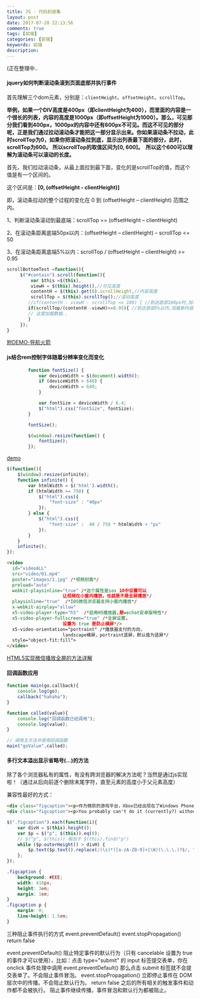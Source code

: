 ```yaml
---
title: JS - 代码封装集
layout: post
date: 2017-07-20 22:13:56
comments: true
tags: [前端]
categories: [前端]
keywords: 前端
description:
---
```


(正在整理中..

<!-- more -->

#### jquery如何判断滚动条滚到页面底部并执行事件


首先理解三个dom元素，分别是：`clientHeight`、`offsetHeight`、`scrollTop`。

**举例，如果一个DIV高度是400px（即clientHeight为400），而里面的内容是一个很长的列表，内容的高度是1000px（即offsetHeight为1000）。那么，可见部分我们看到400px，1000px的内容中还有600px不可见。而这不可见的部分呢，正是我们通过拉动滚动条才能把这一部分显示出来。你如果滚动条不拉动，此时scrollTop为0，如果你把滚动条拉到底，显示出列表最下面的部分，此时，scrollTop为600。**
**所以scrollTop的取值区间为[0, 600]。　所以这个600可以理解为滚动条可以滚动的长度。**

首先，我们拉动滚动条，从最上面拉到最下面，变化的是scrollTop的值，而这个值是有一个区间的。

这个区间是：**[0, (offsetHeight - clientHeight)]**

即，滚动条拉动的整个过程的变化在 0 到 (offsetHeight – clientHeight) 范围之内。

1、判断滚动条滚动到最底端：scrollTop == (offsetHeight – clientHeight)

2、在滚动条距离底端50px以内：(offsetHeight – clientHeight) – scrollTop <= 50

3、在滚动条距离底端5%以内：scrollTop / (offsetHeight – clientHeight) >= 0.95

```js
scrollBottomTest =function(){  
     $("#contain").scroll(function(){  
         var $this =$(this),  
         viewH = $(this).height(),//可见高度  
         contentH = $(this).get(0).scrollHeight,//内容高度  
         scrollTop = $(this).scrollTop();//滚动高度  
        //if(contentH - viewH - scrollTop <= 100) { //到达底部100px时,加载新内容  
        if(scrollTop/(contentH -viewH)>=0.95){ //到达底部5%以内,加载新内容  
        // 这里加载数据..  
        }  
     });  
}  
```
[附DEMO-导航火箭](/demo/rocket/index.html)


#### js结合rem控制字体随着分辨率变化而变化
```js
        function fontSize() {
            var deviceWidth = $(document).width();
            if (deviceWidth > 640) {
                deviceWidth = 640;
            }

            var fontSize = deviceWidth / 6.4;
            $("html").css("fontSize", fontSize);
        }

        fontSize();

        $(window).resize(function() {
            fontSize();
        });
```
[demo](http://www.qietu.com/html/f2/ntv2rem/)

```js
$(function(){
	$(window).resize(infinite);
	function infinite() {
		var htmlWidth = $('html').width();
		if (htmlWidth >= 750) {
			$("html").css({
				"font-size" : "40px"
			});
		} else {
			$("html").css({
				"font-size" :  40 / 750 * htmlWidth + "px"
			});
		}
	}
    infinite();
});
```


```html
<video
  id="videoALL"
  src="video/01.mp4"
  poster="images/1.jpg" /*视频封面*/
  preload="auto"
  webkit-playsinline="true" /*这个属性是ios 10中设置可以
                     让视频在小窗内播放，也就是不是全屏播放*/ 
  playsinline="true"  /*IOS微信浏览器支持小窗内播放*/
  x-webkit-airplay="allow"
  x5-video-player-type="h5"  /*启用H5播放器,是wechat安卓版特性*/
  x5-video-player-fullscreen="true" /*全屏设置，
                     设置为 true 是防止横屏*/>
  x5-video-orientation="portraint" /*播放器支付的方向，
                     landscape横屏，portraint竖屏，默认值为竖屏*/
  style="object-fit:fill">
</video>
```
[HTML5实现微信播放全屏的方法详解](http://www.php.cn/html5-tutorial-362962.html)


#### 回调函数应用

```js
function main(go,callback){
    console.log(go);
    callback("hahaha");
}

function called(value){
    console.log("回调函数已经调用");
    console.log(value);
}

// 调用主方法并使用回调函数
main("goValue",called);

```


#### 多行文本溢出显示省略号(...)的方法

除了各个浏览器私有的属性，有没有跨浏览器的解决方法呢？当然是通过js实现啦！（通过从后向前逐个删除末尾字符，直至元素的高度小于父元素高度）

兼容性最好的方式：

```html
<div class="figcaption"><p>作为微软的游戏平台，Xbox已经出现在了Windows Phone和Windows 8中，就在最近，微软宣布将旗下的Zune消费品牌也一并整合至Xbox品牌下，Xbox Live服务影响力越来越大，渗透面也越来越广。</p></div>
<div class="figcaption"><p>You probably can't do it (currently?) without a fixed-width font like Courier. With a fixed-width font every letter occupies the same horizontal space, so you could probably count the letters and multiply the result with the current font size in ems or exs. Then you would just have to test how many letters fit on one line, and then break it up.</p></div>
```

```js
$(".figcaption").each(function(i){
    var divH = $(this).height();
    var $p = $("p", $(this)).eq(0);
    // $("p", $(this)) 相当于 $(this).find("p") 
    while ($p.outerHeight() > divH) {
        $p.text($p.text().replace(/(\s)*([a-zA-Z0-9]+|\W)(\.\.\.)?$/, "..."));
    };
});
```

```css
.figcaption {
    background: #EEE;
    width: 410px;
    height: 3em;
    margin: 1em;
}
.figcaption p {
    margin: 0;
    line-height: 1.5em;
}
```

三种阻止事件执行的方式
event.preventDefault()
event.stopPropagation()
return false

event.preventDefault() 阻止特定事件的默认行为（只有 cancelable 设置为 true 的事件才可以使用），比如：点击 type="submit" 的 input 标签提交表单，你在 onclick 事件处理中调用 event.preventDefault() 那么点击 submit 标签就不会提交表单了。不会阻止事件冒泡。
event.stopPropagation() 立即停止事件在 DOM 层次中的传播。不会阻止默认行为。
return false 之后的所有相关的触发事件和动作都不会被执行。
阻止事件继续传播，事件冒泡和默认行为都被阻止。